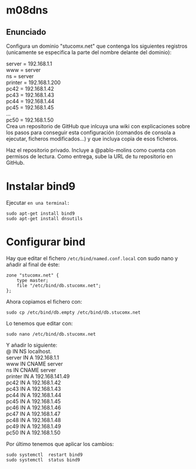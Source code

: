 # m08dns
## Enunciado
Configura un dominio "stucomx.net" que contenga los siguientes registros (unicamente se especifica la parte del nombre delante del dominio):

server = 192.168.1.1\
www = server\
ns = server\
printer = 192.168.1.200\
pc42 = 192.168.1.42\
pc43 = 192.168.1.43\
pc44 = 192.168.1.44\
pc45 = 192.168.1.45\
...\
pc50 = 192.168.1.50\
Crea un repositorio de GitHub que inlcuya una wiki con explicaciones sobre los pasos para conseguir esta configuración (comandos de consola a ejecutar, ficheros modificados...) y que incluya copia de esos ficheros.

Haz el repositorio privado. Incluye a @pablo-molins como cuenta con permisos de lectura. Como entrega, sube la URL de tu repositorio en GitHub.

# Instalar bind9
Ejecutar `en una terminal:`
<pre><code>sudo apt-get install bind9
sudo apt-get install dnsutils
</code></pre>

# Configurar bind
Hay que editar el fichero `/etc/bind/named.conf.local` con sudo nano y añadir al final de éste:
<pre><code>zone "stucomx.net" {
    type master;
    file "/etc/bind/db.stucomx.net";
};
</code></pre>

Ahora copiamos el fichero con: 

`sudo cp /etc/bind/db.empty /etc/bind/db.stucomx.net`

Lo tenemos que editar con:
<pre><code>sudo nano /etc/bind/db.stucomx.net</code></pre>
Y añadir lo siguiente:\
@   IN  NS      localhost.            \
server  IN  A  192.168.1.1            \
www     IN  CNAME   server            \
ns      IN  CNAME   server            \
printer IN  A   192.168.141.49        \
pc42    IN  A   192.168.1.42          \
pc43    IN  A   192.168.1.43          \
pc44    IN  A   192.168.1.44          \
pc45    IN  A   192.168.1.45          \
pc46    IN  A   192.168.1.46          \
pc47    IN  A   192.168.1.47          \
pc48    IN  A   192.168.1.48          \
pc49    IN  A   192.168.1.49          \
pc50    IN  A   192.168.1.50          

Por último tenemos que aplicar los cambios:
<pre><code>sudo systemctl  restart bind9
sudo systemctl  status bind9</code></pre>

